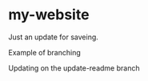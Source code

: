 # my-website

Just an update for saveing.

Example of branching

Updating on the update-readme branch
